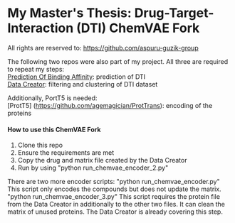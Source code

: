 # My Master's Thesis: Drug-Target-Interaction (DTI) ChemVAE Fork

All rights are reserved to: https://github.com/aspuru-guzik-group

The following two repos were also part of my project. All three are required to repeat my steps:\
[Prediction Of Binding Affinity](https://github.com/Lanorius/binding-affinity-prediction): prediction of DTI\
[Data Creator](https://github.com/Lanorius/dataset_creation): filtering and clustering of DTI dataset

Additionally, PortT5 is needed:\
[ProtT5] (https://github.com/agemagician/ProtTrans): encoding of the proteins

#### How to use this ChemVAE Fork
1. Clone this repo
2. Ensure the requirements are met
3. Copy the drug and matrix file created by the Data Creator
4. Run by using "python run_chemvae_encoder_2.py"

There are two more encoder scripts:
"python run_chemvae_encoder.py" This script only encodes the compounds but does not update the matrix.
"python run_chemvae_encoder_3.py" This script requires the protein file from the Data Creator in  additionally to the other two files. 
It can clean the matrix of unused proteins. The Data Creator is already covering this step. 















<!--
![chemical VAE](https://github.com/aspuru-guzik-group/chemical_vae/blob/master/aux_data/banner.png?raw=true)
=============

This repository contains the framework and code for constructing a variational autoencoder (VAE) for use with molecular SMILES, as described in [doi:10.1021/acscentsci.7b00572](http://pubs.acs.org/doi/abs/10.1021/acscentsci.7b00572), with preprint at [https://arxiv.org/pdf/1610.02415.pdf](https://arxiv.org/pdf/1610.02415.pdf).

In short, molecular SMILES are encoded into a code vector representation, and can be decoded from the code representation back to molecular SMILES. The autoencoder may also be jointly trained with property prediction to help shape the latent space. The new latent space can then be optimized upon to find the molecules with the most optimized properties of interest.

In our example, we perform encoding/decoding with the ZINC dataset, and shape the latent space on prediction on logP, QED, and SAS properties.

#### Upcoming updates:
- [ ] Updated Docker environment
- [ ] Improved tutorial

## Questions, problems?
Make a [github issue](https://github.com/aspuru-guzik-group/chemical_vae/issues/new) :smile:. Please be as clear and descriptive as possible.

## How to install
### Requirements: 
An [Anaconda python environment](https://www.anaconda.com/download) is recommend.
Check the environment.yml file, but primarily:
- Python >= 3.5
- Keras >= 2.0.0 && <= 2.0.7
- Tensorflow == 1.1
- RDKit
- Numpy

Jupyter notebook is required to run the ipynb examples.
Make sure that the [Keras backend](https://keras.io/backend/) is set to use Tensorflow

### via Anaconda (recommended way)
Create a conda enviroment:
```
conda env create -f environment.yml
source activate chemvae
python setup.py install
```
### via pip
Assuming you have all the requirements:

`pip install git+https://github.com/aspuru-guzik-group/chemical_vae.git`

## Example: ZINC dataset

This repository contains an example of how to run the autoencoder on the zinc dataset.

First, take a look at the zinc directory. Parameters are set in the following jsons
  - **exp.json**  - Sets parameters for location of data, global experimental parameters number of epochs to run, properties to predict etc. 

For a full description of all the parameters, see hyperparameters.py ; parameters set in exp.json will overwrite parameters in hyperparameters.py, and parameters set in params.json will overwrite parameters in both exp.json and hyperparameters.py

Once you have set the parameters, run the autoencoder using the command from directory with exp.json: 

`
python -m chemvae.train_vae
`

_(Make sure you copy examples directories to not overwrite the trained weights (*.h5))_

## Components
train_vae.py : main script for training variational autoencoder
    Accepts arguments -d ...
    Example of how to run (with example directory here)

- **models.py** - Library of models, contains the encoder, decoder and property prediction models.
- **tgru_k2_gpu.py** - Custom keras layer containing custom teacher forcing/sampling 
- **sampled_rnn_tf.py** - Custom rnn function for tgru_k2_gpu.py, written in tensorflow backend.
- **hyperparameters.py** - Some default parameter settings for the autoencoder
- **mol_utils.py** - library for parsing SMILES into one-hot encoding and vice versa
- **mol_callbacks.py** - library containing callbacks used by train_vae.py
  - Includes Weight_Annealer callback, which is used to update the weight of the KL loss component
- **vae_utils.py** - utility functions for an autoencoder object, used post processing.

## Authors:
This software is written by Jennifer Wei, Benjamin Sanchez-Lengeling, Dennis Sheberla, Rafael Gomez-Bomberelli, and Alan Aspuru-Guzik (alan@aspuru.com). 
It is based on the work published in https://arxiv.org/pdf/1610.02415.pdf by
 
 * [Rafa Gómez-Bombarelli](http://aspuru.chem.harvard.edu/rafa-gomez-bombarelli/),
 * [Jennifer Wei](http://aspuru.chem.harvard.edu/jennifer-wei),
 * [David Duvenaud](https://www.cs.toronto.edu/~duvenaud/),
 * [José Miguel Hernández-Lobato](https://jmhl.org/),
 * [Benjamín Sánchez-Lengeling](),
 * [Dennis Sheberla](https://www.sheberla.com/),
 * [Jorge Aguilera-Iparraguirre](http://aspuru.chem.harvard.edu/jorge-aguilera/),
 * [Timothy Hirzel](https://www.linkedin.com/in/t1m0thy),
 * [Ryan P. Adams](http://people.seas.harvard.edu/~rpa/'),
 * [Alán Aspuru-Guzik](http://aspuru.chem.harvard.edu/about-alan/)


Feel free to reach out to us with any questions! 

## Funding acknowledgements

"This work was supported by the Computational Chemical Sciences Program funded by the U.S.Department of Energy, Office of Science, Basic Energy Sciences, under Award #DE- FG02-17ER16362"

-->
